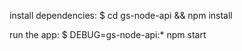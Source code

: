 install dependencies:
  $ cd gs-node-api && npm install

run the app:
  $ DEBUG=gs-node-api:* npm start



